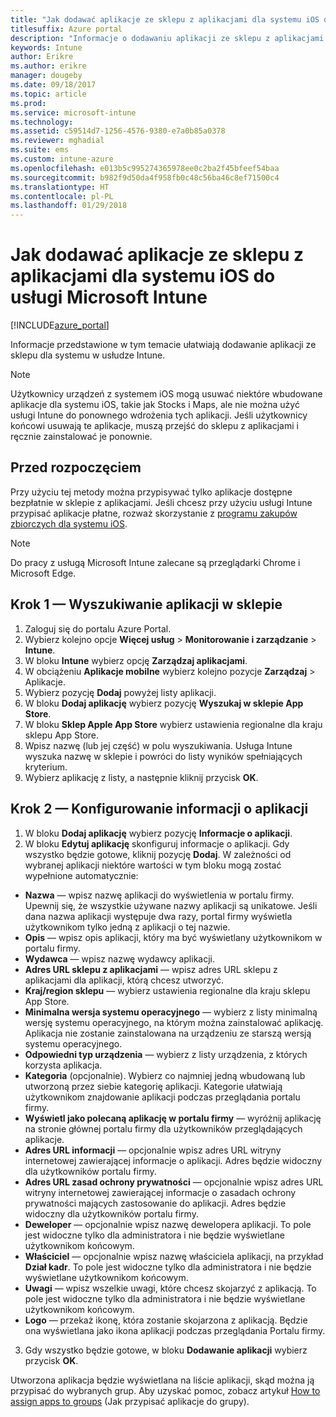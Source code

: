 ```yaml
---
title: "Jak dodawać aplikacje ze sklepu z aplikacjami dla systemu iOS do usługi Intune | Microsoft Docs"
titlesuffix: Azure portal
description: "Informacje o dodawaniu aplikacji ze sklepu z aplikacjami dla systemu iOS do usługi Intune."
keywords: Intune
author: Erikre
ms.author: erikre
manager: dougeby
ms.date: 09/18/2017
ms.topic: article
ms.prod: 
ms.service: microsoft-intune
ms.technology: 
ms.assetid: c59514d7-1256-4576-9380-e7a0b85a0378
ms.reviewer: mghadial
ms.suite: ems
ms.custom: intune-azure
ms.openlocfilehash: e013b5c995274365978ee0c2ba2f45bfeef54baa
ms.sourcegitcommit: b982f9d50da4f958fb0c48c56ba46c8ef71500c4
ms.translationtype: HT
ms.contentlocale: pl-PL
ms.lasthandoff: 01/29/2018
---
```

# <a name="how-to-add-ios-store-apps-to-microsoft-intune"></a>Jak dodawać aplikacje ze sklepu z aplikacjami dla systemu iOS do usługi Microsoft Intune

[!INCLUDE[azure_portal](./includes/azure_portal.md)]


Informacje przedstawione w tym temacie ułatwiają dodawanie aplikacji ze sklepu dla systemu w usłudze Intune.

>[!NOTE]
>Użytkownicy urządzeń z systemem iOS mogą usuwać niektóre wbudowane aplikacje dla systemu iOS, takie jak Stocks i Maps, ale nie można użyć usługi Intune do ponownego wdrożenia tych aplikacji. Jeśli użytkownicy końcowi usuwają te aplikacje, muszą przejść do sklepu z aplikacjami i ręcznie zainstalować je ponownie.

## <a name="before-you-start"></a>Przed rozpoczęciem

Przy użyciu tej metody można przypisywać tylko aplikacje dostępne bezpłatnie w sklepie z aplikacjami. Jeśli chcesz przy użyciu usługi Intune przypisać aplikacje płatne, rozważ skorzystanie z [programu zakupów zbiorczych dla systemu iOS](vpp-apps-ios.md).

>[!NOTE]
>Do pracy z usługą Microsoft Intune zalecane są przeglądarki Chrome i Microsoft Edge.

## <a name="step-1---search-for-the-app-in-the-store"></a>Krok 1 — Wyszukiwanie aplikacji w sklepie

1. Zaloguj się do portalu Azure Portal.
2. Wybierz kolejno opcje **Więcej usług** > **Monitorowanie i zarządzanie** > **Intune**.
3. W bloku **Intune** wybierz opcję **Zarządzaj aplikacjami**.
4. W obciążeniu **Aplikacje mobilne** wybierz kolejno pozycje **Zarządzaj** > Aplikacje.
5. Wybierz pozycję **Dodaj** powyżej listy aplikacji.
6. W bloku **Dodaj aplikację** wybierz pozycję **Wyszukaj w sklepie App Store**.
7. W bloku **Sklep Apple App Store** wybierz ustawienia regionalne dla kraju sklepu App Store.
8. Wpisz nazwę (lub jej część) w polu wyszukiwania. Usługa Intune wyszuka nazwę w sklepie i powróci do listy wyników spełniających kryterium.
9. Wybierz aplikację z listy, a następnie kliknij przycisk **OK**.

## <a name="step-2---configure-app-information"></a>Krok 2 — Konfigurowanie informacji o aplikacji

1. W bloku **Dodaj aplikację** wybierz pozycję **Informacje o aplikacji**.
2. W bloku **Edytuj aplikację** skonfiguruj informacje o aplikacji. Gdy wszystko będzie gotowe, kliknij pozycję **Dodaj**. W zależności od wybranej aplikacji niektóre wartości w tym bloku mogą zostać wypełnione automatycznie:
- **Nazwa** — wpisz nazwę aplikacji do wyświetlenia w portalu firmy. Upewnij się, że wszystkie używane nazwy aplikacji są unikatowe. Jeśli dana nazwa aplikacji występuje dwa razy, portal firmy wyświetla użytkownikom tylko jedną z aplikacji o tej nazwie.
- **Opis** — wpisz opis aplikacji, który ma być wyświetlany użytkownikom w portalu firmy.
- **Wydawca** — wpisz nazwę wydawcy aplikacji.
- **Adres URL sklepu z aplikacjami** — wpisz adres URL sklepu z aplikacjami dla aplikacji, którą chcesz utworzyć.
- **Kraj/region sklepu** — wybierz ustawienia regionalne dla kraju sklepu App Store.
- **Minimalna wersja systemu operacyjnego** — wybierz z listy minimalną wersję systemu operacyjnego, na którym można zainstalować aplikację. Aplikacja nie zostanie zainstalowana na urządzeniu ze starszą wersją systemu operacyjnego.
- **Odpowiedni typ urządzenia** — wybierz z listy urządzenia, z których korzysta aplikacja.
- **Kategoria** (opcjonalnie). Wybierz co najmniej jedną wbudowaną lub utworzoną przez siebie kategorię aplikacji. Kategorie ułatwiają użytkownikom znajdowanie aplikacji podczas przeglądania portalu firmy.
- **Wyświetl jako polecaną aplikację w portalu firmy** — wyróżnij aplikację na stronie głównej portalu firmy dla użytkowników przeglądających aplikacje.
- **Adres URL informacji** — opcjonalnie wpisz adres URL witryny internetowej zawierającej informacje o aplikacji. Adres będzie widoczny dla użytkowników portalu firmy.
- **Adres URL zasad ochrony prywatności** — opcjonalnie wpisz adres URL witryny internetowej zawierającej informacje o zasadach ochrony prywatności mających zastosowanie do aplikacji. Adres będzie widoczny dla użytkowników portalu firmy.
- **Deweloper** — opcjonalnie wpisz nazwę dewelopera aplikacji. To pole jest widoczne tylko dla administratora i nie będzie wyświetlane użytkownikom końcowym.
- **Właściciel** — opcjonalnie wpisz nazwę właściciela aplikacji, na przykład **Dział kadr**.  To pole jest widoczne tylko dla administratora i nie będzie wyświetlane użytkownikom końcowym.
- **Uwagi** — wpisz wszelkie uwagi, które chcesz skojarzyć z aplikacją. To pole jest widoczne tylko dla administratora i nie będzie wyświetlane użytkownikom końcowym.
- **Logo** — przekaż ikonę, która zostanie skojarzona z aplikacją. Będzie ona wyświetlana jako ikona aplikacji podczas przeglądania Portalu firmy.
3. Gdy wszystko będzie gotowe, w bloku **Dodawanie aplikacji** wybierz przycisk **OK**.

Utworzona aplikacja będzie wyświetlana na liście aplikacji, skąd można ją przypisać do wybranych grup. Aby uzyskać pomoc, zobacz artykuł [How to assign apps to groups](apps-deploy.md) (Jak przypisać aplikacje do grupy).
